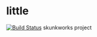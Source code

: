 # little
[![Build Status](https://drone.corp.mongodb.com/api/badges/ahmedssulaiman/little/status.svg)](https://drone.corp.mongodb.com/ahmedssulaiman/little)
skunkworks project
